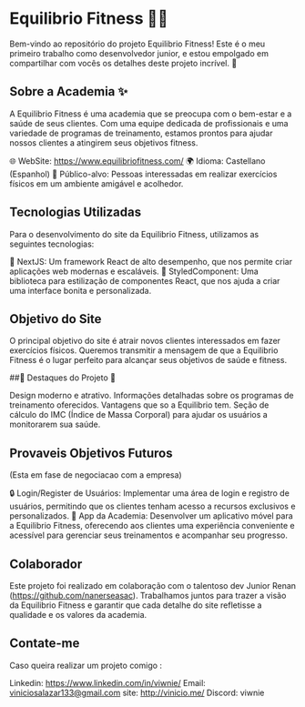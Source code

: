 # Equilibrio Fitness 🏋️‍♂️
Bem-vindo ao repositório do projeto Equilibrio Fitness! Este é o meu primeiro trabalho como desenvolvedor junior, e estou empolgado em compartilhar com vocês os detalhes deste projeto incrível. 💪

## Sobre a Academia ✨

A Equilibrio Fitness é uma academia que se preocupa com o bem-estar e a saúde de seus clientes. Com uma equipe dedicada de profissionais e uma variedade de programas de treinamento, estamos prontos para ajudar nossos clientes a atingirem seus objetivos fitness.

🌐 WebSite: https://www.equilibriofitness.com/
🌍 Idioma: Castellano (Espanhol)
👥 Público-alvo: Pessoas interessadas em realizar exercícios físicos em um ambiente amigável e acolhedor.

## Tecnologias Utilizadas
Para o desenvolvimento do site da Equilibrio Fitness, utilizamos as seguintes tecnologias:

🚀 NextJS: Um framework React de alto desempenho, que nos permite criar aplicações web modernas e escaláveis.
💅 StyledComponent: Uma biblioteca para estilização de componentes React, que nos ajuda a criar uma interface bonita e personalizada.

## Objetivo do Site

O principal objetivo do site é atrair novos clientes interessados em fazer exercícios físicos. Queremos transmitir a mensagem de que a Equilibrio Fitness é o lugar perfeito para alcançar seus objetivos de saúde e fitness.

##🌟 Destaques do Projeto 🌟

Design moderno e atrativo.
Informações detalhadas sobre os programas de treinamento oferecidos.
Vantagens que so a Equilibrio tem.
Seção de cálculo do IMC (Índice de Massa Corporal) para ajudar os usuários a monitorarem sua saúde.

## Provaveis Objetivos Futuros
(Esta em fase de negociacao com a empresa)

🔒 Login/Register de Usuários: Implementar uma área de login e registro de usuários, permitindo que os clientes tenham acesso a recursos exclusivos e personalizados.
📱 App da Academia: Desenvolver um aplicativo móvel para a Equilibrio Fitness, oferecendo aos clientes uma experiência conveniente e acessível para gerenciar seus treinamentos e acompanhar seu progresso.

## Colaborador
Este projeto foi realizado em colaboração com o talentoso dev Junior Renan (https://github.com/nanerseasac). Trabalhamos juntos para trazer a visão da Equilibrio Fitness e garantir que cada detalhe do site refletisse a qualidade e os valores da academia.

## Contate-me
Caso queira realizar um projeto comigo :

Linkedin: https://www.linkedin.com/in/viwnie/
Email: viniciosalazar133@gmail.com
site: http://vinicio.me/
Discord: viwnie
